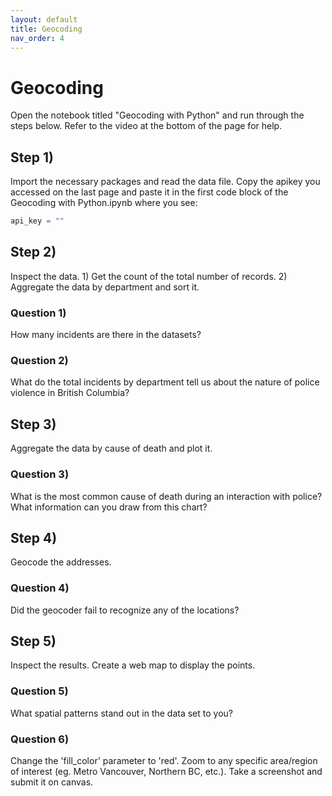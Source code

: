 ```yaml
---
layout: default
title: Geocoding
nav_order: 4
---
```


# Geocoding

Open the notebook titled "Geocoding with Python" and run through the steps below.  Refer to the video at the bottom of the page for help.

## Step 1)

Import the necessary packages and read the data file.  Copy the apikey you accessed on the last page and paste it in the first code block of the Geocoding with Python.ipynb where you see:

```python 3
api_key = ""
```

## Step 2)

Inspect the data.  1) Get the count of the total number of records. 2) Aggregate the data by department and sort it.

### Question 1)
How many incidents are there in the datasets?
<!-- 147 -->

### Question 2)
What do the total incidents by department tell us about the nature of police violence in British Columbia?
<!-- RCMP are far and away responsible for the most, followed by BC and Victoria.  A number of incidents occurred at prisons across the province as well. -->

## Step 3)

Aggregate the data by cause of death and plot it.

### Question 3)
What is the most common cause of death during an interaction with police?  What information can you draw from this chart?
<!-- Shootings are most common -->


## Step 4)

Geocode the addresses.

### Question 4)
Did the geocoder fail to recognize any of the locations?
<!-- No -->


## Step 5)

Inspect the results.  Create a web map to display the points.

### Question 5)
What spatial patterns stand out in the data set to you?
<!-- Densest concentration in metro Vancouver -->

### Question 6)
Change the 'fill_color' parameter to 'red'.  Zoom to any specific area/region of interest (eg. Metro Vancouver, Northern BC, etc.).  Take a screenshot and submit it on canvas. 

